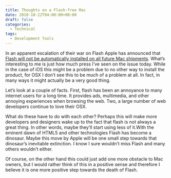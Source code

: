 ```yaml
---
title: Thoughts on a Flash-free Mac
date: 2010-10-22T04:00:00+00:00
draft: false
categories:
  - Technical
tags:
  - Development Tools
---
```


In an apparent escalation of their war on Flash Apple has announced that [Flash will not be automatically installed on all future Mac shipments](http://www.macrumors.com/2010/10/22/apple-to-make-all-new-mac-shipments-adobe-flash-free/). What’s interesting to me is just how much press I’ve seen on the issue today. While in the case of iOS this might be a problem due to no other way to install the product, for OSX I don’t see this to be much of a problem at all. In fact, in many ways it might actually be a very good thing.

Let’s look at a couple of facts. First, flash has been an annoyance to many internet users for a long time. It provides ads, multimedia, and other annoying experiences when browsing the web. Two, a large number of web developers continue to love their OSX.

What do these have to do with each other? Perhaps this will make more developers and designers wake up to the fact that flash is not always a great thing. In other words, maybe they’ll start using less of it.With the eminent dawn of HTML5 and other technologies Flash has become a dinosaur. Maybe this move by Apple will be one small step towards that dinosaur’s inevitable extinction. I know I sure wouldn’t miss Flash and many others wouldn’t either.

Of course, on the other hand this could just add one more obstacle to Mac owners, but I would rather think of this in a positive sense and therefore I believe it is one more positive step towards the death of Flash.
